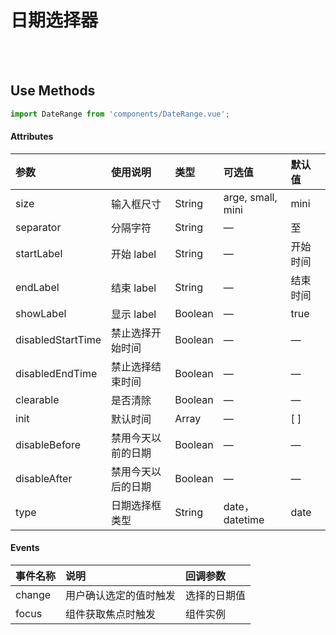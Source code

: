 # 日期选择器

<br>

<!-- STORY -->

<br>

## Use Methods

```js
import DateRange from 'components/DateRange.vue';
```


#### Attributes

|参数|使用说明|类型|可选值|默认值|
|:---|:---|:---|:---|:---|
|size|输入框尺寸|String|arge, small, mini|mini|
|separator|分隔字符|String|—|至|
|startLabel|开始 label|String|—|开始时间|
|endLabel|结束 label|String|—|结束时间|
|showLabel|显示 label|Boolean|—|true|
|disabledStartTime|禁止选择开始时间|Boolean|—|—|
|disabledEndTime|禁止选择结束时间|Boolean|—|—|
|clearable|是否清除|Boolean|—|—|
|init|默认时间|Array|—|[ ]|
|disableBefore|禁用今天以前的日期|Boolean|—|—|
|disableAfter|禁用今天以后的日期|Boolean|—|—|
|type|日期选择框类型|String|date，datetime|date|

#### Events

|事件名称|说明|回调参数|
|:---|:---|:---|
|change|用户确认选定的值时触发|选择的日期值|
|focus|组件获取焦点时触发|组件实例|